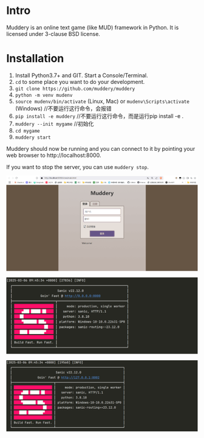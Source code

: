 # Intro
Muddery is an online text game (like MUD) framework in Python. It is licensed under 3-clause BSD license.


# Installation
1. Install Python3.7+ and GIT. Start a Console/Terminal.
1. `cd` to some place you want to do your development. 
1. `git clone https://github.com/muddery/muddery`
1. `python -m venv mudenv`
1. `source mudenv/bin/activate` (Linux, Mac) or `mudenv\Scripts\activate` (Windows) //不要运行这行命令，会报错
1. `pip install -e muddery` //不要运行这行命令，而是运行pip install -e .
1. `muddery --init mygame` //初始化
1. `cd mygame`
1. `muddery start`

Muddery should now be running and you can connect to it by pointing your web browser to http://localhost:8000.

If you want to stop the server, you can use `muddery stop`.

![例图1](./img/1.png)

![例图2](./img/2.png)

![例图3](./img/3.png)
